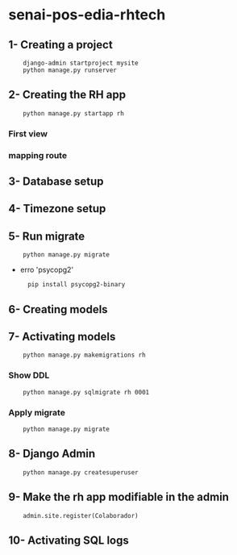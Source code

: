# senai-pos-edia-rhtech

## 1- Creating a project
        django-admin startproject mysite
        python manage.py runserver

## 2- Creating the RH app
        python manage.py startapp rh

### First view 
### mapping route        

## 3- Database setup

## 4- Timezone setup

## 5- Run migrate
        python manage.py migrate

- erro 'psycopg2' 
        
        pip install psycopg2-binary

## 6- Creating models

## 7- Activating models
        python manage.py makemigrations rh

### Show DDL
        python manage.py sqlmigrate rh 0001

### Apply migrate
        python manage.py migrate

## 8- Django Admin
        python manage.py createsuperuser

## 9- Make the rh app modifiable in the admin
        admin.site.register(Colaborador)


## 10- Activating SQL logs